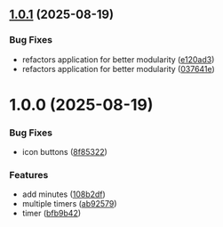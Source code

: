 ## [1.0.1](https://github.com/sirsjg/pomodoro/compare/v1.0.0...v1.0.1) (2025-08-19)


### Bug Fixes

* refactors application for better modularity ([e120ad3](https://github.com/sirsjg/pomodoro/commit/e120ad3b171ac925b5c423b1f6fb2ecf707e7aac))
* refactors application for better modularity ([037641e](https://github.com/sirsjg/pomodoro/commit/037641e7e2e065b5a50e2acc3ef013c1b4de8717))

# 1.0.0 (2025-08-19)


### Bug Fixes

* icon buttons ([8f85322](https://github.com/sirsjg/pomodoro/commit/8f853228fe53540f12794a0df32dc1c189b17d1b))


### Features

* add minutes ([108b2df](https://github.com/sirsjg/pomodoro/commit/108b2df5ef139e6ab6f0c8524b2dfd237f5c0bf7))
* multiple timers ([ab92579](https://github.com/sirsjg/pomodoro/commit/ab9257948219c9ced0798b0aafe79df10822f5b2))
* timer ([bfb9b42](https://github.com/sirsjg/pomodoro/commit/bfb9b4275fef994ec66491930b5342479398c2d4))
